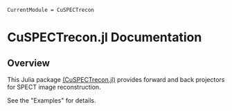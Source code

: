 ```@meta
CurrentModule = CuSPECTrecon
```

# CuSPECTrecon.jl Documentation

## Overview

This Julia package
[(CuSPECTrecon.jl)](https://github.com/JuliaImageRecon/CuSPECTrecon.jl)
provides forward and back projectors
for SPECT image reconstruction.

See the "Examples" for details.
